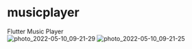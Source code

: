 # musicplayer


Flutter Music Player  
![photo_2022-05-10_09-21-29](https://user-images.githubusercontent.com/89636343/167542236-a7422cd6-aed8-4ad2-95bc-00943de7405a.jpg)
![photo_2022-05-10_09-21-25](https://user-images.githubusercontent.com/89636343/167542245-982a264c-c8c1-46e2-a375-da6a02262ac4.jpg)


